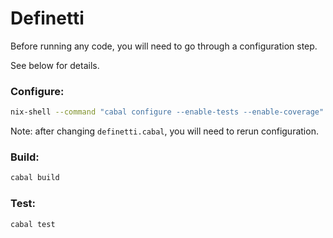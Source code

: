 Definetti
=========

Before running any code, you will need to go through a configuration step.

See below for details.

### Configure:

```sh
nix-shell --command "cabal configure --enable-tests --enable-coverage"
```

Note: after changing `definetti.cabal`, you will need to rerun configuration.

### Build:

```sh
cabal build
```

### Test:

```sh
cabal test
```